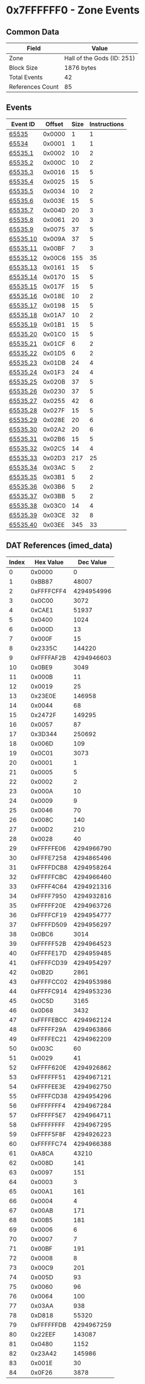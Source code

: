 # 0x7FFFFFF0 - Zone Events

## Common Data

| Field            | Value                      |
|------------------|----------------------------|
| Zone             | Hall of the Gods (ID: 251) |
| Block Size       | 1876 bytes                 |
| Total Events     | 42                         |
| References Count | 85                         |

## Events

| Event ID                  | Offset   |   Size |   Instructions |
|---------------------------|----------|--------|----------------|
| [65535](./65535.md)       | 0x0000   |      1 |              1 |
| [65534](./65534.md)       | 0x0001   |      1 |              1 |
| [65535.1](./65535.1.md)   | 0x0002   |     10 |              2 |
| [65535.2](./65535.2.md)   | 0x000C   |     10 |              2 |
| [65535.3](./65535.3.md)   | 0x0016   |     15 |              5 |
| [65535.4](./65535.4.md)   | 0x0025   |     15 |              5 |
| [65535.5](./65535.5.md)   | 0x0034   |     10 |              2 |
| [65535.6](./65535.6.md)   | 0x003E   |     15 |              5 |
| [65535.7](./65535.7.md)   | 0x004D   |     20 |              3 |
| [65535.8](./65535.8.md)   | 0x0061   |     20 |              3 |
| [65535.9](./65535.9.md)   | 0x0075   |     37 |              5 |
| [65535.10](./65535.10.md) | 0x009A   |     37 |              5 |
| [65535.11](./65535.11.md) | 0x00BF   |      7 |              3 |
| [65535.12](./65535.12.md) | 0x00C6   |    155 |             35 |
| [65535.13](./65535.13.md) | 0x0161   |     15 |              5 |
| [65535.14](./65535.14.md) | 0x0170   |     15 |              5 |
| [65535.15](./65535.15.md) | 0x017F   |     15 |              5 |
| [65535.16](./65535.16.md) | 0x018E   |     10 |              2 |
| [65535.17](./65535.17.md) | 0x0198   |     15 |              5 |
| [65535.18](./65535.18.md) | 0x01A7   |     10 |              2 |
| [65535.19](./65535.19.md) | 0x01B1   |     15 |              5 |
| [65535.20](./65535.20.md) | 0x01C0   |     15 |              5 |
| [65535.21](./65535.21.md) | 0x01CF   |      6 |              2 |
| [65535.22](./65535.22.md) | 0x01D5   |      6 |              2 |
| [65535.23](./65535.23.md) | 0x01DB   |     24 |              4 |
| [65535.24](./65535.24.md) | 0x01F3   |     24 |              4 |
| [65535.25](./65535.25.md) | 0x020B   |     37 |              5 |
| [65535.26](./65535.26.md) | 0x0230   |     37 |              5 |
| [65535.27](./65535.27.md) | 0x0255   |     42 |              6 |
| [65535.28](./65535.28.md) | 0x027F   |     15 |              5 |
| [65535.29](./65535.29.md) | 0x028E   |     20 |              6 |
| [65535.30](./65535.30.md) | 0x02A2   |     20 |              6 |
| [65535.31](./65535.31.md) | 0x02B6   |     15 |              5 |
| [65535.32](./65535.32.md) | 0x02C5   |     14 |              4 |
| [65535.33](./65535.33.md) | 0x02D3   |    217 |             25 |
| [65535.34](./65535.34.md) | 0x03AC   |      5 |              2 |
| [65535.35](./65535.35.md) | 0x03B1   |      5 |              2 |
| [65535.36](./65535.36.md) | 0x03B6   |      5 |              2 |
| [65535.37](./65535.37.md) | 0x03BB   |      5 |              2 |
| [65535.38](./65535.38.md) | 0x03C0   |     14 |              4 |
| [65535.39](./65535.39.md) | 0x03CE   |     32 |              8 |
| [65535.40](./65535.40.md) | 0x03EE   |    345 |             33 |

## DAT References (imed_data)

|   Index | Hex Value   |   Dec Value |
|---------|-------------|-------------|
|       0 | 0x0000      |           0 |
|       1 | 0xBB87      |       48007 |
|       2 | 0xFFFFCFF4  |  4294954996 |
|       3 | 0x0C00      |        3072 |
|       4 | 0xCAE1      |       51937 |
|       5 | 0x0400      |        1024 |
|       6 | 0x000D      |          13 |
|       7 | 0x000F      |          15 |
|       8 | 0x2335C     |      144220 |
|       9 | 0xFFFFAF2B  |  4294946603 |
|      10 | 0x0BE9      |        3049 |
|      11 | 0x000B      |          11 |
|      12 | 0x0019      |          25 |
|      13 | 0x23E0E     |      146958 |
|      14 | 0x0044      |          68 |
|      15 | 0x2472F     |      149295 |
|      16 | 0x0057      |          87 |
|      17 | 0x3D344     |      250692 |
|      18 | 0x006D      |         109 |
|      19 | 0x0C01      |        3073 |
|      20 | 0x0001      |           1 |
|      21 | 0x0005      |           5 |
|      22 | 0x0002      |           2 |
|      23 | 0x000A      |          10 |
|      24 | 0x0009      |           9 |
|      25 | 0x0046      |          70 |
|      26 | 0x008C      |         140 |
|      27 | 0x00D2      |         210 |
|      28 | 0x0028      |          40 |
|      29 | 0xFFFFFE06  |  4294966790 |
|      30 | 0xFFFE7258  |  4294865496 |
|      31 | 0xFFFFDCB8  |  4294958264 |
|      32 | 0xFFFFFCBC  |  4294966460 |
|      33 | 0xFFFF4C64  |  4294921316 |
|      34 | 0xFFFF7950  |  4294932816 |
|      35 | 0xFFFFF20E  |  4294963726 |
|      36 | 0xFFFFCF19  |  4294954777 |
|      37 | 0xFFFFD509  |  4294956297 |
|      38 | 0x0BC6      |        3014 |
|      39 | 0xFFFFF52B  |  4294964523 |
|      40 | 0xFFFFE17D  |  4294959485 |
|      41 | 0xFFFFCD39  |  4294954297 |
|      42 | 0x0B2D      |        2861 |
|      43 | 0xFFFFCC02  |  4294953986 |
|      44 | 0xFFFFC914  |  4294953236 |
|      45 | 0x0C5D      |        3165 |
|      46 | 0x0D68      |        3432 |
|      47 | 0xFFFFEBCC  |  4294962124 |
|      48 | 0xFFFFF29A  |  4294963866 |
|      49 | 0xFFFFEC21  |  4294962209 |
|      50 | 0x003C      |          60 |
|      51 | 0x0029      |          41 |
|      52 | 0xFFFF620E  |  4294926862 |
|      53 | 0xFFFFFF51  |  4294967121 |
|      54 | 0xFFFFEE3E  |  4294962750 |
|      55 | 0xFFFFCD38  |  4294954296 |
|      56 | 0xFFFFFFF4  |  4294967284 |
|      57 | 0xFFFFF5E7  |  4294964711 |
|      58 | 0xFFFFFFFF  |  4294967295 |
|      59 | 0xFFFF5F8F  |  4294926223 |
|      60 | 0xFFFFFC74  |  4294966388 |
|      61 | 0xA8CA      |       43210 |
|      62 | 0x008D      |         141 |
|      63 | 0x0097      |         151 |
|      64 | 0x0003      |           3 |
|      65 | 0x00A1      |         161 |
|      66 | 0x0004      |           4 |
|      67 | 0x00AB      |         171 |
|      68 | 0x00B5      |         181 |
|      69 | 0x0006      |           6 |
|      70 | 0x0007      |           7 |
|      71 | 0x00BF      |         191 |
|      72 | 0x0008      |           8 |
|      73 | 0x00C9      |         201 |
|      74 | 0x005D      |          93 |
|      75 | 0x0060      |          96 |
|      76 | 0x0064      |         100 |
|      77 | 0x03AA      |         938 |
|      78 | 0xD818      |       55320 |
|      79 | 0xFFFFFFDB  |  4294967259 |
|      80 | 0x22EEF     |      143087 |
|      81 | 0x0480      |        1152 |
|      82 | 0x23A42     |      145986 |
|      83 | 0x001E      |          30 |
|      84 | 0x0F26      |        3878 |
